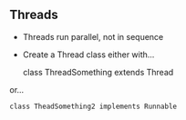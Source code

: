 
## Threads

- Threads  run parallel, not in sequence
- Create a Thread class either with...


    class ThreadSomething extends Thread


or...

    class TheadSomething2 implements Runnable
